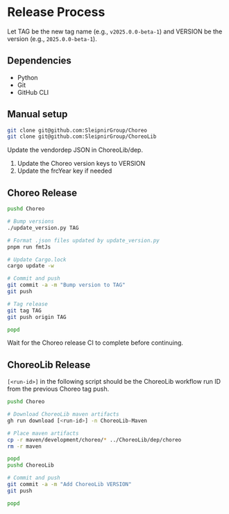 # Release Process

Let TAG be the new tag name (e.g., `v2025.0.0-beta-1`) and VERSION be the
version (e.g., `2025.0.0-beta-1`).

## Dependencies

* Python
* Git
* GitHub CLI

## Manual setup

```bash
git clone git@github.com:SleipnirGroup/Choreo
git clone git@github.com:SleipnirGroup/ChoreoLib
```

Update the vendordep JSON in ChoreoLib/dep.

1. Update the Choreo version keys to VERSION
2. Update the frcYear key if needed

## Choreo Release

```bash
pushd Choreo

# Bump versions
./update_version.py TAG

# Format .json files updated by update_version.py
pnpm run fmtJs

# Update Cargo.lock
cargo update -w

# Commit and push
git commit -a -m "Bump version to TAG"
git push

# Tag release
git tag TAG
git push origin TAG

popd
```

Wait for the Choreo release CI to complete before continuing.

## ChoreoLib Release

`[<run-id>]` in the following script should be the ChoreoLib workflow run ID
from the previous Choreo tag push.

```bash
pushd Choreo

# Download ChoreoLib maven artifacts
gh run download [<run-id>] -n ChoreoLib-Maven

# Place maven artifacts
cp -r maven/development/choreo/* ../ChoreoLib/dep/choreo
rm -r maven

popd
pushd ChoreoLib

# Commit and push
git commit -a -m "Add ChoreoLib VERSION"
git push

popd
```
